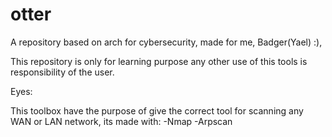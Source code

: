 # otter

A repository based on arch for cybersecurity, made for me, Badger(Yael) :),

This repository is only for learning purpose
any other use of this tools is responsibility of the user.

Eyes:

This toolbox have the purpose of give the correct tool for scanning any
WAN or LAN network, its made with:
-Nmap
-Arpscan
